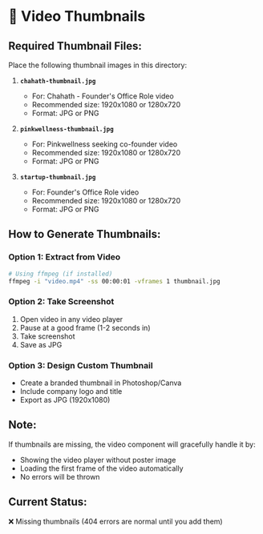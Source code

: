 # 📸 Video Thumbnails

## Required Thumbnail Files:

Place the following thumbnail images in this directory:

1. **`chahath-thumbnail.jpg`**
   - For: Chahath - Founder's Office Role video
   - Recommended size: 1920x1080 or 1280x720
   - Format: JPG or PNG

2. **`pinkwellness-thumbnail.jpg`**
   - For: Pinkwellness seeking co-founder video
   - Recommended size: 1920x1080 or 1280x720
   - Format: JPG or PNG

3. **`startup-thumbnail.jpg`**
   - For: Founder's Office Role video
   - Recommended size: 1920x1080 or 1280x720
   - Format: JPG or PNG

## How to Generate Thumbnails:

### Option 1: Extract from Video
```bash
# Using ffmpeg (if installed)
ffmpeg -i "video.mp4" -ss 00:00:01 -vframes 1 thumbnail.jpg
```

### Option 2: Take Screenshot
1. Open video in any video player
2. Pause at a good frame (1-2 seconds in)
3. Take screenshot
4. Save as JPG

### Option 3: Design Custom Thumbnail
- Create a branded thumbnail in Photoshop/Canva
- Include company logo and title
- Export as JPG (1920x1080)

## Note:
If thumbnails are missing, the video component will gracefully handle it by:
- Showing the video player without poster image
- Loading the first frame of the video automatically
- No errors will be thrown

## Current Status:
❌ Missing thumbnails (404 errors are normal until you add them)

